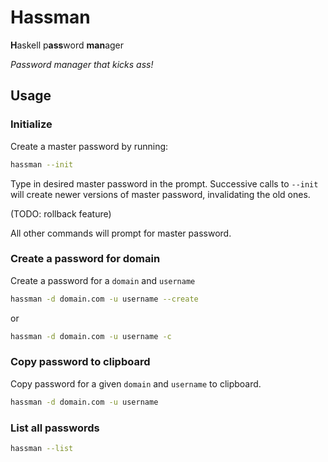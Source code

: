 # Hassman

**H**askell p**ass**word **man**ager

_Password manager that kicks ass!_

## Usage

### Initialize

Create a master password by running:

```sh
hassman --init
```

Type in desired master password in the prompt. Successive calls to `--init` will create newer versions of master password, invalidating the old ones.

(TODO: rollback feature)

All other commands will prompt for master password.

### Create a password for domain

Create a password for a `domain` and `username`

```sh
hassman -d domain.com -u username --create
```

or

```sh
hassman -d domain.com -u username -c
```

### Copy password to clipboard

Copy password for a given `domain` and `username` to clipboard.

```sh
hassman -d domain.com -u username
```

### List all passwords

```sh
hassman --list
```
